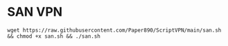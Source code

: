 <h1>SAN VPN</h1>

<pre><code>wget https://raw.githubusercontent.com/Paper890/ScriptVPN/main/san.sh && chmod +x san.sh && ./san.sh</code></pre>
